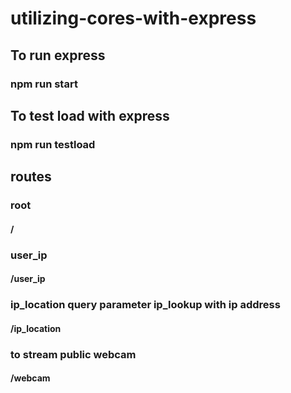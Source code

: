 # utilizing-cores-with-express

## To run express
### npm run start

## To test load with express
### npm run testload



## routes

### root
#### /

### user_ip
#### /user_ip

### ip_location  query parameter ip_lookup with ip address
#### /ip_location

### to stream public webcam
#### /webcam

